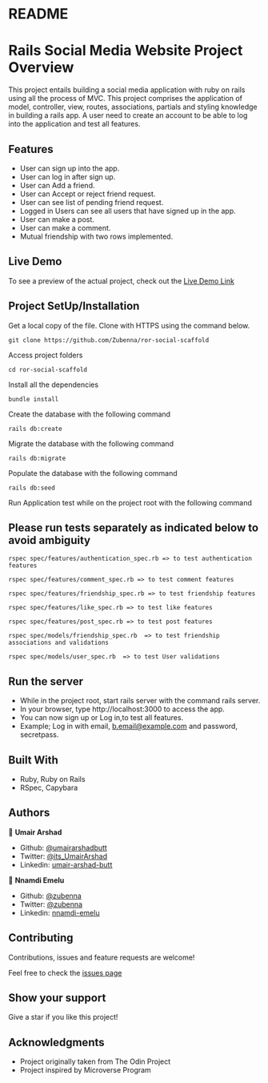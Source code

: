 # README

# Rails Social Media Website Project Overview

This project entails building a social media application with ruby on rails using all the process of MVC. This project comprises the application of model, controller, view, routes, associations, partials and styling knowledge in building a rails app. A user need to create an account to be able to log into the application and test all features.

## Features 
- User can sign up into the app.
- User can log in after sign up. 
- User can Add a friend.
- User can Accept or reject friend request.
- User can see list of pending friend request.
- Logged in Users can see all users that have signed up in the app.
- User can make a post.
- User can make a comment.
- Mutual friendship with two rows implemented.

## Live Demo

To see a preview of the actual project, check out the [Live Demo Link](https://gentle-earth-18966.herokuapp.com/users/sign_in)
## Project SetUp/Installation

Get a local copy of the file. Clone with HTTPS using the command below.

```
git clone https://github.com/Zubenna/ror-social-scaffold 
```
Access project folders 
```
cd ror-social-scaffold
```
Install all the dependencies
```
bundle install
```

Create the database with the following command
```
rails db:create
```
Migrate the database with the following command
```
rails db:migrate
```
Populate the database with the following command
```
rails db:seed
```
Run Application test while on the project root with the following command
## Please run tests separately as indicated below to avoid ambiguity
```
rspec spec/features/authentication_spec.rb => to test authentication features

rspec spec/features/comment_spec.rb => to test comment features

rspec spec/features/friendship_spec.rb => to test friendship features

rspec spec/features/like_spec.rb => to test like features

rspec spec/features/post_spec.rb => to test post features

rspec spec/models/friendship_spec.rb  => to test friendship associations and validations

rspec spec/models/user_spec.rb  => to test User validations
```

## Run the server
- While in the project root, start rails server with the command rails server.
- In your browser, type http://localhost:3000 to access the app.
- You can now sign up or Log in,to test all features.
- Example; Log in with email, b.email@example.com and password, secretpass.

## Built With
- Ruby, Ruby on Rails
- RSpec, Capybara 

## Authors
👤 **Umair Arshad**

- Github: [@umairarshadbutt](https://github.com/umairarshadbutt)
- Twitter: [@its_UmairArshad](https://twitter.com/its_UmairArshad)
- Linkedin: [umair-arshad-butt](https://www.linkedin.com/in/umair-arshad-butt/)

👤 **Nnamdi Emelu**
- Github: [@zubenna](https://github.com/zubenna)
- Twitter: [@zubenna](https://twitter.com/zubenna)
- Linkedin: [nnamdi-emelu](https://www.linkedin.com/in/nnamdi-emelu/)

##  Contributing

Contributions, issues and feature requests are welcome!

Feel free to check the [issues page](https://github.com/Zubenna/ror-social-scaffold/issues)

## Show your support

Give a star if you like this project!

## Acknowledgments

- Project originally taken from The Odin Project
- Project inspired by Microverse Program
